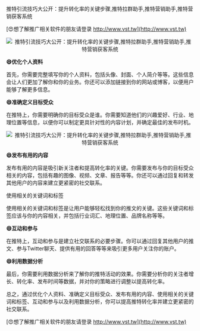 推特引流技巧大公开：提升转化率的关键步骤,推特拉群助手,推特营销助手,推特营销获客系统

[😍想了解推广相关软件的朋友请登录 http://www.vst.tw](http://www.vst.tw)

 <center><img src="https://vst.tw/MP4/tuiguang/png/1.png" alt="推特引流技巧大公开：提升转化率的关键步骤,推特拉群助手,推特营销助手,推特营销获客系统"></center>

**😄优化个人资料**

首先，你需要完整填写你的个人资料，包括头像、封面、个人简介等等。这些信息会让人们更加了解你和你的业务。你还可以添加链接到你的网站或博客，以便用户能够了解更多信息。

**😄准确定义目标受众**

在推特上，你需要明确你的目标受众是谁。你需要知道他们的兴趣爱好、行业、地理位置等信息，以便你可以制定更具针对性的内容计划，并确定最佳的发布时机。

 <center><img src="https://vst.tw/MP4/tuiguang/png/2.png" alt="推特引流技巧大公开：提升转化率的关键步骤,推特拉群助手,推特营销助手,推特营销获客系统"></center>

**😄发布有用的内容**

发布有用的内容是吸引新关注者和提高转化率的关键。你需要发布与你的目标受众相关的内容，包括有趣的图像、视频、文章、报告等等。你还可以通过回复和转发其他用户的内容来建立更紧密的社交联系。

使用相关的关键词和标签

使用相关的关键词和标签是让用户能够轻松找到你的推文的关键。这些关键词和标签应该与你的内容相关，并包括行业词汇、地理位置、品牌名称等等。

**😄互动和参与**

在推特上，互动和参与是建立社交联系的必要步骤。你可以通过回复其他用户的推文、参与Twitter聊天、提供有用的回答等等来吸引更多用户关注你的账户。

**😄利用数据分析**

最后，你需要利用数据分析来了解你的推特活动的效果。你需要分析你的关注者增长、转化率、发布时间等数据，并对你的策略进行调整以提高转化率。

总之，通过优化个人资料、准确定义目标受众、发布有用的内容、使用相关的关键词和标签、互动和参与以及利用数据分析，你可以提高推特转化率并建立更紧密的社交联系。

[😍想了解推广相关软件的朋友请登录 http://www.vst.tw](http://www.vst.tw)




